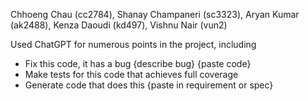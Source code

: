 Chhoeng Chau (cc2784), Shanay Champaneri (sc3323), 
Aryan Kumar (ak2488), Kenza Daoudi (kd497), Vishnu Nair (vun2)

Used ChatGPT for numerous points in the project, including

- Fix this code, it has a bug {describe bug} {paste code}
- Make tests for this code that achieves full coverage
- Generate code that does this {paste in requirement or spec}
